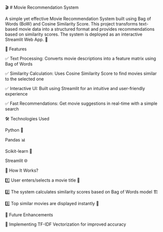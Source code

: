 🎬 # Movie Recommendation System

A simple yet effective Movie Recommendation System built using Bag of Words (BoW) and Cosine Similarity Score. This project transforms text-based movie data into a structured format and provides recommendations based on similarity scores. The system is deployed as an interactive Streamlit Web App. 🚀

📌 Features

✅ Text Processing: Converts movie descriptions into a feature matrix using Bag of Words

✅ Similarity Calculation: Uses Cosine Similarity Score to find movies similar to the selected one

✅ Interactive UI: Built using Streamlit for an intuitive and user-friendly experience

✅ Fast Recommendations: Get movie suggestions in real-time with a simple search

🛠️ Technologies Used

Python 🐍

Pandas 📊

Scikit-learn 🤖

Streamlit 🌐


🎥 How It Works?

1️⃣ User enters/selects a movie title 📌

2️⃣ The system calculates similarity scores based on Bag of Words model 🏗️

3️⃣ Top similar movies are displayed instantly 🎯


🚀 Future Enhancements

🔹 Implementing TF-IDF Vectorization for improved accuracy
